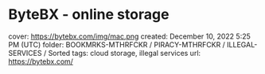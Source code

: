 # ByteBX - online storage

cover: https://bytebx.com/img/mac.png
created: December 10, 2022 5:25 PM (UTC)
folder: BOOKMRKS-MTHRFCKR / PIRACY-MTHRFCKR / ILLEGAL-SERVICES / Sorted
tags: cloud storage, illegal services
url: https://bytebx.com/